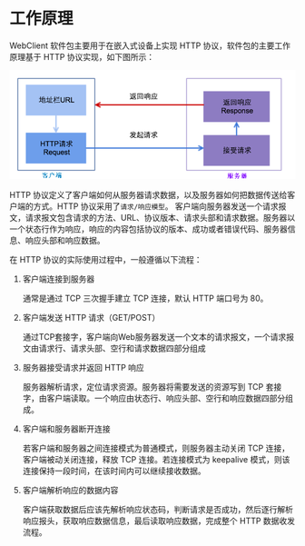# 工作原理

 WebClient 软件包主要用于在嵌入式设备上实现 HTTP 协议，软件包的主要工作原理基于 HTTP 协议实现，如下图所示：

![WebClient 软件包工作原理](./figures/browse-http-Server.jpg)

HTTP 协议定义了客户端如何从服务器请求数据，以及服务器如何把数据传送给客户端的方式。HTTP 协议采用了`请求/响应模型`。 客户端向服务器发送一个请求报文，请求报文包含请求的方法、URL、协议版本、请求头部和请求数据。服务器以一个状态行作为响应，响应的内容包括协议的版本、成功或者错误代码、服务器信息、响应头部和响应数据。

在 HTTP 协议的实际使用过程中，一般遵循以下流程：

1. 客户端连接到服务器

    通常是通过 TCP 三次握手建立 TCP 连接，默认 HTTP 端口号为 80。

2. 客户端发送 HTTP 请求（GET/POST）

    通过TCP套接字，客户端向Web服务器发送一个文本的请求报文，一个请求报文由请求行、请求头部、空行和请求数据四部分组成

3. 服务器接受请求并返回 HTTP 响应

    服务器解析请求，定位请求资源。服务器将需要发送的资源写到 TCP 套接字，由客户端读取。一个响应由状态行、响应头部、空行和响应数据四部分组成。

4. 客户端和服务器断开连接

    若客户端和服务器之间连接模式为普通模式，则服务器主动关闭 TCP 连接，客户端被动关闭连接，释放 TCP 连接。若连接模式为 keepalive 模式，则该连接保持一段时间，在该时间内可以继续接收数据。

5. 客户端解析响应的数据内容

    客户端获取数据后应该先解析响应状态码，判断请求是否成功，然后逐行解析响应报头，获取响应数据信息，最后读取响应数据，完成整个 HTTP 数据收发流程。

